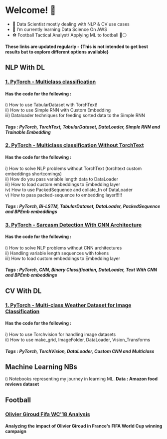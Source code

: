# Welcome! 👋

<!--
**sanjeevr5/sanjeevr5** is a ✨ _special_ ✨ repository because its `README.md` (this file) appears on your GitHub profile.
My 💪 work can be seen here: 

Here are some ideas to get you started:

- 🌱 I’m currently learning Data Science On AWS
- 👯 I’m looking to collaborate on ...
- 🤔 I’m looking for help with ...
- 💬 Ask me about ...
- 📫 How to reach me: ...
- 😄 Pronouns: ...
- ⚡ Fun fact: ...
-->

- 🔭 Data Scientist mostly dealing with NLP & CV use cases
- 🌱 I’m currently learning Data Science On AWS
- ⚽️ Football Tactical Analyst/ Applying ML to football 🔴⚪️

<b> These links are updated regularly - {This is not intended to get best results but to explore different options available}</b>

## NLP With DL

### <a href = 'https://github.com/sanjeevr5/NLP/blob/main/Learning_Torch/Torch_NLP_SERIES_1.ipynb'> 1. PyTorch - Multiclass classification</a>

#### Has the code for the following : 
i) How to use TabularDataset with TorchText!<br/>
ii) How to use Simple RNN with Custom Embedding<br/>
iii) Dataloader techniques for feeding sorted data to the Simple RNN<br/>
##### Tags : PyTorch, TorchText, TabularDataset, DataLoader, Simple RNN and Trainable Embedding

### <a href = 'https://github.com/sanjeevr5/NLP/blob/main/Learning_Torch/Torch_NLP_SERIES_2.ipynb'> 2. PyTorch - Multiclass classification Without TorchText</a>
#### Has the code for the following : 
  i) How to solve NLP problems without TorchText (torchtext custom embeddings shortcomings)<br/>
  ii) How do you pass variable length data to DataLoader<br/>
  iii) How to load custom embeddings to Embedding layer<br/>
  iv) How to use PackedSequence and collate_fn of DataLoader<br/>
  v) How to pass packed-sequence to embedding layer!!!!!<br/>
  ##### Tags : PyTorch, Bi-LSTM, TabularDataset, DataLoader, PackedSequence and BPEmb embeddings

### <a href = 'https://github.com/sanjeevr5/NLP/blob/main/Learning_Torch/CNN_For_Text.ipynb'> 3. PyTorch - Sarcasm Detection With CNN Architecture</a>

#### Has the code for the following :
  i) How to solve NLP problems without CNN architectures<br/>
  ii) Handling variable length sequences with <pad> tokens<br/>
  iii) How to load custom embeddings to Embedding layer<br/>
##### Tags : PyTorch, CNN, Binary Classification, DataLoader, Text With CNN and BPEmb embeddings

## CV With DL

### <a href = 'https://github.com/sanjeevr5/CV/blob/main/Torch_CV_Series_1.ipynb'> 1. PyTorch - Multi-class Weather Dataset for Image Classification </a>

#### Has the code for the following : 
i) How to use Torchvision for handling image datasets<br/>
ii) How to use make_grid, ImageFolder, DataLoader, Vision_Transforms<br/>
##### Tags : PyTorch, TorchVision, DataLoader, Custom CNN and Multiclass 

## Machine Learning NBs
i) Notebooks representing my journey in learning ML. 
**Data : Amazon food reviews dataset**

## Football

### <a href = 'https://github.com/sanjeevr5/NLP/blob/main/Learning_Torch/Torch_NLP_SERIES_1.ipynb'>Olivier Giroud Fifa WC'18 Analysis</a>
#### Analyzing the impact of Olivier Giroud in France's FIFA World Cup winning campaign 
